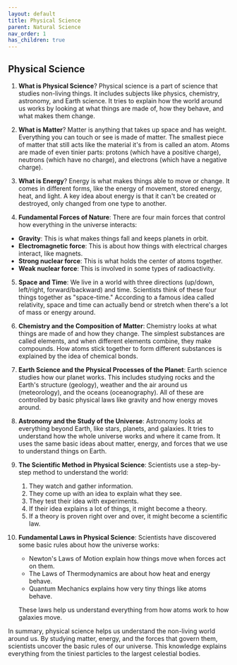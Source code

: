 ```yaml
---
layout: default
title: Physical Science
parent: Natural Science
nav_order: 1
has_children: true
---
```


## Physical Science

1. **What is Physical Science**? Physical science is a part of science that studies non-living things. It includes subjects like physics, chemistry, astronomy, and Earth science. It tries to explain how the world around us works by looking at what things are made of, how they behave, and what makes them change.

2. **What is Matter**? Matter is anything that takes up space and has weight. Everything you can touch or see is made of matter. The smallest piece of matter that still acts like the material it's from is called an atom. Atoms are made of even tinier parts: protons (which have a positive charge), neutrons (which have no charge), and electrons (which have a negative charge).

3. **What is Energy**? Energy is what makes things able to move or change. It comes in different forms, like the energy of movement, stored energy, heat, and light. A key idea about energy is that it can't be created or destroyed, only changed from one type to another.

4. **Fundamental Forces of Nature**: There are four main forces that control how everything in the universe interacts:
- **Gravity**: This is what makes things fall and keeps planets in orbit.
- **Electromagnetic force**: This is about how things with electrical charges interact, like magnets.
- **Strong nuclear force**: This is what holds the center of atoms together.
- **Weak nuclear force**: This is involved in some types of radioactivity.

5. **Space and Time**: We live in a world with three directions (up/down, left/right, forward/backward) and time. Scientists think of these four things together as "space-time." According to a famous idea called relativity, space and time can actually bend or stretch when there's a lot of mass or energy around.

6. **Chemistry and the Composition of Matter**: Chemistry looks at what things are made of and how they change. The simplest substances are called elements, and when different elements combine, they make compounds. How atoms stick together to form different substances is explained by the idea of chemical bonds.

7. **Earth Science and the Physical Processes of the Planet**: Earth science studies how our planet works. This includes studying rocks and the Earth's structure (geology), weather and the air around us (meteorology), and the oceans (oceanography). All of these are controlled by basic physical laws like gravity and how energy moves around.

8. **Astronomy and the Study of the Universe**: Astronomy looks at everything beyond Earth, like stars, planets, and galaxies. It tries to understand how the whole universe works and where it came from. It uses the same basic ideas about matter, energy, and forces that we use to understand things on Earth.

9. **The Scientific Method in Physical Science**: Scientists use a step-by-step method to understand the world:
    1. They watch and gather information.
    2. They come up with an idea to explain what they see.
    3. They test their idea with experiments.
    4. If their idea explains a lot of things, it might become a theory.
    5. If a theory is proven right over and over, it might become a scientific law.

10. **Fundamental Laws in Physical Science**: Scientists have discovered some basic rules about how the universe works:
    - Newton's Laws of Motion explain how things move when forces act on them.
    - The Laws of Thermodynamics are about how heat and energy behave.
    - Quantum Mechanics explains how very tiny things like atoms behave.

    These laws help us understand everything from how atoms work to how galaxies move.

In summary, physical science helps us understand the non-living world around us. By studying matter, energy, and the forces that govern them, scientists uncover the basic rules of our universe. This knowledge explains everything from the tiniest particles to the largest celestial bodies.
